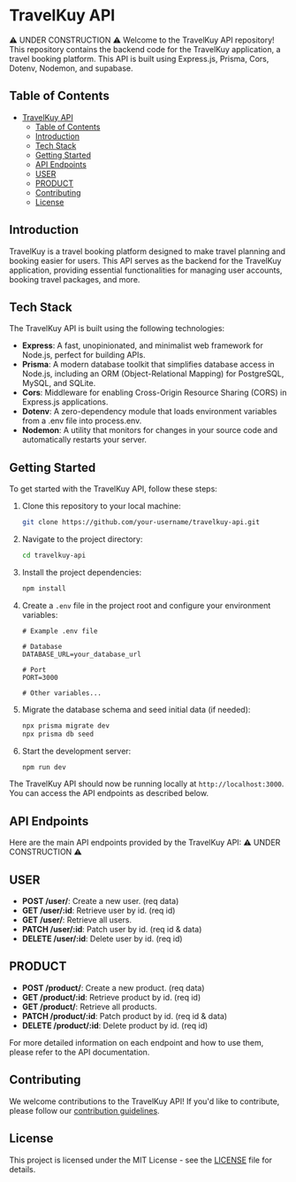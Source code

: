 # TravelKuy API
⚠️ UNDER CONSTRUCTION ⚠️
Welcome to the TravelKuy API repository! This repository contains the backend code for the TravelKuy application, a travel booking platform. This API is built using Express.js, Prisma, Cors, Dotenv, Nodemon, and supabase.

## Table of Contents

- [TravelKuy API](#travelkuy-api)
  - [Table of Contents](#table-of-contents)
  - [Introduction](#introduction)
  - [Tech Stack](#tech-stack)
  - [Getting Started](#getting-started)
  - [API Endpoints](#api-endpoints)
  - [USER](#user)
  - [PRODUCT](#product)
  - [Contributing](#contributing)
  - [License](#license)

## Introduction

TravelKuy is a travel booking platform designed to make travel planning and booking easier for users. This API serves as the backend for the TravelKuy application, providing essential functionalities for managing user accounts, booking travel packages, and more.

## Tech Stack

The TravelKuy API is built using the following technologies:

- **Express**: A fast, unopinionated, and minimalist web framework for Node.js, perfect for building APIs.
- **Prisma**: A modern database toolkit that simplifies database access in Node.js, including an ORM (Object-Relational Mapping) for PostgreSQL, MySQL, and SQLite.
- **Cors**: Middleware for enabling Cross-Origin Resource Sharing (CORS) in Express.js applications.
- **Dotenv**: A zero-dependency module that loads environment variables from a .env file into process.env.
- **Nodemon**: A utility that monitors for changes in your source code and automatically restarts your server.

## Getting Started

To get started with the TravelKuy API, follow these steps:

1. Clone this repository to your local machine:

   ```bash
   git clone https://github.com/your-username/travelkuy-api.git
   ```

2. Navigate to the project directory:

   ```bash
   cd travelkuy-api
   ```

3. Install the project dependencies:

   ```bash
   npm install
   ```

4. Create a `.env` file in the project root and configure your environment variables:

   ```env
   # Example .env file

   # Database
   DATABASE_URL=your_database_url

   # Port
   PORT=3000

   # Other variables...
   ```

5. Migrate the database schema and seed initial data (if needed):

   ```bash
   npx prisma migrate dev
   npx prisma db seed
   ```

6. Start the development server:

   ```bash
   npm run dev
   ```

The TravelKuy API should now be running locally at `http://localhost:3000`. You can access the API endpoints as described below.

## API Endpoints

Here are the main API endpoints provided by the TravelKuy API:
⚠️ UNDER CONSTRUCTION ⚠️
## USER
- **POST /user/**: Create a new user. (req data)
- **GET /user/:id**: Retrieve user by id. (req id)
- **GET /user/**: Retrieve all users.
- **PATCH /user/:id**: Patch user by id. (req id & data)
- **DELETE /user/:id**: Delete user by id. (req id)

## PRODUCT
- **POST /product/**: Create a new product. (req data)
- **GET /product/:id**: Retrieve product by id. (req id)
- **GET /product/**: Retrieve all products.
- **PATCH /product/:id**: Patch product by id. (req id & data)
- **DELETE /product/:id**: Delete product by id. (req id)

For more detailed information on each endpoint and how to use them, please refer to the API documentation.

## Contributing

We welcome contributions to the TravelKuy API! If you'd like to contribute, please follow our [contribution guidelines](CONTRIBUTING.md).

## License

This project is licensed under the MIT License - see the [LICENSE](LICENSE) file for details.
